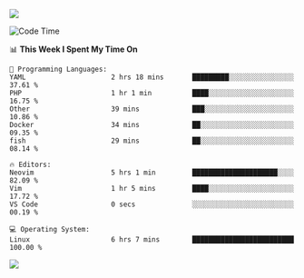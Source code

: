 <!-- [![Top Langs](https://github-readme-stats.vercel.app/api/top-langs/?username=gagahsyuja&theme=dracula&hide_border=true&border_radius=7)](https://github.com/anuraghazra/github-readme-stats) -->

![](https://komarev.com/ghpvc/?username=gagahsyuja&color=orange)

<!--START_SECTION:waka-->
![Code Time](http://img.shields.io/badge/Code%20Time-1%2C543%20hrs%2041%20mins-blue)

📊 **This Week I Spent My Time On** 

```text
💬 Programming Languages: 
YAML                     2 hrs 18 mins       █████████░░░░░░░░░░░░░░░░   37.61 % 
PHP                      1 hr 1 min          ████░░░░░░░░░░░░░░░░░░░░░   16.75 % 
Other                    39 mins             ███░░░░░░░░░░░░░░░░░░░░░░   10.86 % 
Docker                   34 mins             ██░░░░░░░░░░░░░░░░░░░░░░░   09.35 % 
fish                     29 mins             ██░░░░░░░░░░░░░░░░░░░░░░░   08.14 % 

🔥 Editors: 
Neovim                   5 hrs 1 min         █████████████████████░░░░   82.09 % 
Vim                      1 hr 5 mins         ████░░░░░░░░░░░░░░░░░░░░░   17.72 % 
VS Code                  0 secs              ░░░░░░░░░░░░░░░░░░░░░░░░░   00.19 % 

💻 Operating System: 
Linux                    6 hrs 7 mins        █████████████████████████   100.00 % 
```


<!--END_SECTION:waka-->

![](https://hit.yhype.me/github/profile?account_id=96577465)
